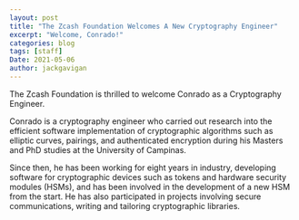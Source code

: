 ```yaml
---
layout: post
title: "The Zcash Foundation Welcomes A New Cryptography Engineer"
excerpt: "Welcome, Conrado!"
categories: blog
tags: [staff]
Date: 2021-05-06
author: jackgavigan
---
```


The Zcash Foundation is thrilled to welcome Conrado as a Cryptography Engineer. 
 
Conrado is a cryptography engineer who carried out research into the efficient software implementation of cryptographic algorithms such as elliptic curves, pairings, and authenticated encryption during his Masters and PhD studies at the University of Campinas.
 
Since then, he has been working for eight years in industry, developing software for cryptographic devices such as tokens and hardware security modules (HSMs), and has been involved in the development of a new HSM from the start. He has also participated in projects involving secure communications, writing and tailoring cryptographic libraries.
